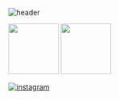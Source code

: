 
![header](https://capsule-render.vercel.app/api?type=waving&color=DCCBED&height=260&section=header&text=YeJi%20Koo&fontSize=70&fontColor=FFFFFF)

<p>
  <img height="100em" src="https://github-readme-stats.vercel.app/api?username=xlzbthxyjkoo&show_icons=true&include_all_commits=true&theme=material-palenight">
  <img height="100em" src="https://github-readme-stats.vercel.app/api/top-langs/?username=xlzbthxyjkoo&layout=compact&theme=material-palenight">
</p>

<a href="https://www.instagram.com/yejikoo/" target="_blank"><img alt="instagram" src ="https://img.shields.io/badge/instagram-E4405F.svg?&style=for-the-badge&logo=instagram&logoColor=white"/></a>

